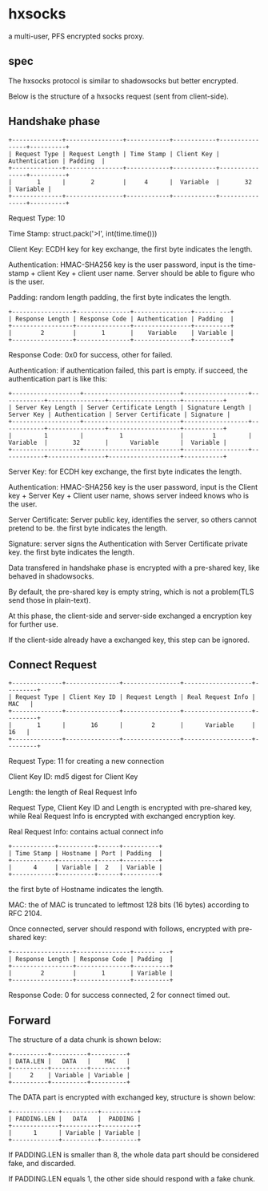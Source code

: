 hxsocks
==================
a multi-user, PFS encrypted socks proxy.


## spec

The hxsocks protocol is similar to shadowsocks but better encrypted.

Below is the structure of a hxsocks request (sent from client-side).

## Handshake phase

    +--------------+----------------+------------+------------+----------------+----------+
    | Request Type | Request Length | Time Stamp | Client Key | Authentication | Padding  |
    +--------------+----------------+------------+------------+----------------+----------+
    |       1      |       2        |     4      |  Variable  |       32       | Variable |
    +--------------+----------------+------------+------------+----------------+----------+

Request Type: 10

Time Stamp: struct.pack('>I', int(time.time()))

Client Key: ECDH key for key exchange, the first byte indicates the length.

Authentication: HMAC-SHA256 key is the user password, input is the time-stamp + client Key + client user name. Server should be able to figure who is the user.

Padding: random length padding, the first byte indicates the length.

    +-----------------+---------------+----------------+------ ---+
    | Response Length | Response Code | Authentication | Padding  |
    +-----------------+---------------+----------------+----------+
    |        2        |       1       |    Variable    | Variable |
    +-----------------+---------------+----------------+----------+

Response Code: 0x0 for success, other for failed.

Authentication: if authentication failed, this part is empty. if succeed, the authentication part is like this:

    +-------------------+---------------------------+------------------+------------+----------------+--------------------+-----------+
    | Server Key Length | Server Certificate Length | Signature Length | Server Key | Authentication | Server Certificate | Signature |
    +-------------------+---------------------------+------------------+------------+----------------+--------------------+-----------+
    |         1         |          1                |        1         |  Variable  |       32       |      Variable      |  Variable |
    +-------------------+---------------------------+------------------+------------+----------------+--------------------+-----------+

Server Key: for ECDH key exchange, the first byte indicates the length.

Authentication: HMAC-SHA256 key is the user password, input is the Client key + Server Key + Client user name, shows server indeed knows who is the user.

Server Certificate: Server public key, identifies the server, so others cannot pretend to be. the first byte indicates the length.

Signature: server signs the Authentication with Server Certificate private key. the first byte indicates the length.

Data transfered in handshake phase is encrypted with a pre-shared key, like behaved in shadowsocks.

By default, the pre-shared key is empty string, which is not a problem(TLS send those in plain-text).

At this phase, the client-side and server-side exchanged a encryption key for further use.

If the client-side already have a exchanged key, this step can be ignored.

## Connect Request

    +--------------+---------------+----------------+-------------------+---------+
    | Request Type | Client Key ID | Request Length | Real Request Info |   MAC   |
    +--------------+---------------+----------------+-------------------+---------+
    |       1      |       16      |        2       |	   Variable     |    16   |
    +--------------+---------------+----------------+-------------------+---------+

Request Type: 11 for creating a new connection

Client Key ID: md5 digest for Client Key

Length: the length of Real Request Info

Request Type, Client Key ID and Length is encrypted with pre-shared key, while Real Request Info is encrypted with exchanged encryption key.

Real Request Info: contains actual connect info

    +------------+----------+------+----------+
    | Time Stamp | Hostname | Port | Padding  |
    +------------+----------+------+----------+
    |      4     | Variable |  2   | Variable |
    +------------+----------+------+----------+

the first byte of Hostname indicates the length.

MAC: the of MAC is truncated to leftmost 128 bits (16 bytes) according to RFC 2104.

Once connected, server should respond with follows, encrypted with pre-shared key:

    +-----------------+---------------+------ ---+
    | Response Length | Response Code | Padding  |
    +-----------------+---------------+----------+
    |        2        |       1       | Variable |
    +-----------------+---------------+----------+

Response Code: 0 for success connected, 2 for connect timed out.

## Forward

The structure of a data chunk is shown below:

    +----------+----------+----------+
    | DATA.LEN |   DATA   |    MAC   |
    +----------+----------+----------+
    |     2    | Variable | Variable |
    +----------+----------+----------+

The DATA part is encrypted with exchanged key, structure is shown below:

    +-------------+----------+----------+
    | PADDING.LEN |   DATA   |  PADDING |
    +-------------+----------+----------+
    |      1      | Variable | Variable |
    +-------------+----------+----------+

If PADDING.LEN is smaller than 8, the whole data part should be considered fake, and discarded.

If PADDING.LEN equals 1, the other side should respond with a fake chunk.
